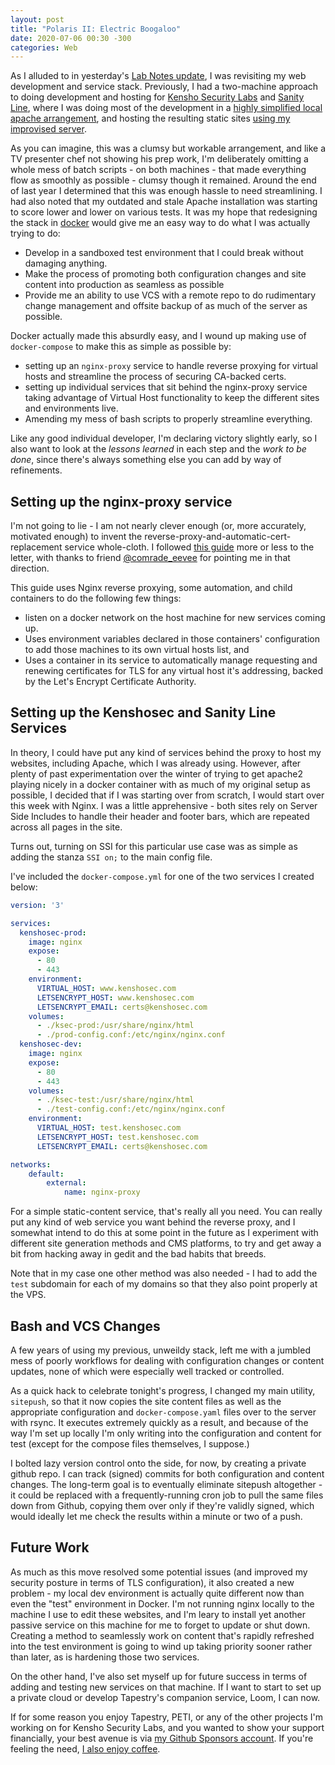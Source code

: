 ```yaml
---
layout: post
title: "Polaris II: Electric Boogaloo"
date: 2020-07-06 00:30 -300
categories: Web
---
```


As I alluded to in yesterday's [Lab Notes update](https://zadammac.github.io/labnotes/2020/07/05/lab-notes-01.html), I was revisiting my web development and service stack. Previously, I had a two-machine approach to doing development and hosting for [Kensho Security Labs](https://www.kenshosec.com) and [Sanity Line](https://www.sanityline.net), where I was doing most of the development in a [highly simplified local apache arrangement](https://www.kenshosec.com/Guides/devapache.html), and hosting the resulting static sites [using my improvised server](https://zadammac.github.io/projects/2017/09/24/Improvising-A-Server.html).

As you can imagine, this was a clumsy but workable arrangement, and like a TV presenter chef not showing his prep work, I'm deliberately omitting a whole mess of batch scripts - on both machines - that made everything flow as smoothly as possible - clumsy though it remained. Around the end of last year I determined that this was enough hassle to need streamlining. I had also noted that my outdated and stale Apache installation was starting to score lower and lower on various tests. It was my hope that redesigning the stack in [docker](https://docker.org) would give me an easy way to do what I was actually trying to do:
- Develop in a sandboxed test environment that I could break without damaging anything.
- Make the process of promoting both configuration changes and site content into production as seamless as possible
- Provide me an ability to use VCS with a remote repo to do rudimentary change management and offsite backup of as much of the server as possible.

Docker actually made this absurdly easy, and I wound up making use of `docker-compose` to make this as simple as possible by:
- setting up an `nginx-proxy` service to handle reverse proxying for virtual hosts and streamline the process of securing CA-backed certs.
- setting up individual services that sit behind the nginx-proxy service taking advantage of Virtual Host functionality to keep the different sites and environments live.
- Amending my mess of bash scripts to properly streamline everything.

Like any good individual developer, I'm declaring victory slightly early, so I also want to look at the *lessons learned* in each step and the *work to be done*, since there's always something else you can add by way of refinements.

## Setting up the nginx-proxy service
I'm not going to lie - I am not nearly clever enough (or, more accurately, motivated enough) to invent the reverse-proxy-and-automatic-cert-replacement service whole-cloth. I followed [this guide](https://blog.ssdnodes.com/blog/host-multiple-ssl-websites-docker-nginx/) more or less to the letter, with thanks to friend [@comrade_eevee](https://twitter.com/ComradeEevee) for pointing me in that direction.

This guide uses Nginx reverse proxying, some automation, and child containers to do the following few things:
- listen on a docker network on the host machine for new services coming up.
- Uses environment variables declared in those containers' configuration to add those machines to its own virtual hosts list, and
- Uses a container in its service to automatically manage requesting and renewing certificates for TLS for any virtual host it's addressing, backed by the Let's Encrypt Certificate Authority.

## Setting up the Kenshosec and Sanity Line Services
In theory, I could have put any kind of services behind the proxy to host my websites, including Apache, which I was already using. However, after plenty of past experimentation over the winter of trying to get apache2 playing nicely in a docker container with as much of my original setup as possible, I decided that if I was starting over from scratch, I would start over this week with Nginx. I was a little apprehensive - both sites rely on Server Side Includes to handle their header and footer bars, which are repeated across all pages in the site.

Turns out, turning on SSI for this particular use case was as simple as adding the stanza `SSI on;` to the main config file.

I've included the `docker-compose.yml` for one of the two services I created below:

```yaml
version: '3'

services:
  kenshosec-prod:
    image: nginx
    expose:
      - 80
      - 443
    environment:
      VIRTUAL_HOST: www.kenshosec.com
      LETSENCRYPT_HOST: www.kenshosec.com
      LETSENCRYPT_EMAIL: certs@kenshosec.com
    volumes:
      - ./ksec-prod:/usr/share/nginx/html
      - ./prod-config.conf:/etc/nginx/nginx.conf
  kenshosec-dev:
    image: nginx
    expose:
      - 80
      - 443
    volumes:
      - ./ksec-test:/usr/share/nginx/html
      - ./test-config.conf:/etc/nginx/nginx.conf
    environment:
      VIRTUAL_HOST: test.kenshosec.com
      LETSENCRYPT_HOST: test.kenshosec.com
      LETSENCRYPT_EMAIL: certs@kenshosec.com

networks:
    default:
        external:
            name: nginx-proxy

```

For a simple static-content service, that's really all you need. You can really put any kind of web service you want behind the reverse proxy, and I somewhat intend to do this at some point in the future as I experiment with different site generation methods and CMS platforms, to try and get away a bit from hacking away in gedit and the bad habits that breeds.

Note that in my case one other method was also needed - I had to add the `test` subdomain for each of my domains so that they also point properly at the VPS.

## Bash and VCS Changes
A few years of using my previous, unweildy stack, left me with a jumbled mess of poorly workflows for dealing with configuration changes or content updates, none of which were especially well tracked or controlled.

As a quick hack to celebrate tonight's progress, I changed my main utility, `sitepush`, so that it now copies the site content files as well as the appropriate configuration and `docker-compose.yaml` files over to the server with rsync. It executes extremely quickly as a result, and because of the way I'm set up locally I'm only writing into the configuration and content for test (except for the compose files themselves, I suppose.)

I bolted lazy version control onto the side, for now, by creating a private github repo. I can track (signed) commits for both configuration and content changes. The long-term goal is to eventually eliminate sitepush altogether - it could be replaced with a frequently-running cron job to pull the same files down from Github, copying them over only if they're validly signed, which would ideally let me check the results within a minute or two of a push.

## Future Work

As much as this move resolved some potential issues (and improved my security posture in terms of TLS configuration), it also created a new problem - my local dev environment is actually quite different now than even the "test" environment in Docker. I'm not running nginx locally to the machine I use to edit these websites, and I'm leary to install yet another passive service on this machine for me to forget to update or shut down. Creating a method to seamlessly work on content that's rapidly refreshed into the test environment is going to wind up taking priority sooner rather than later, as is hardening those two services.

On the other hand, I've also set myself up for future success in terms of adding and testing new services on that machine. If I want to start to set up a private cloud or develop Tapestry's companion service, Loom, I can now.

If for some reason you enjoy Tapestry, PETI, or any of the other projects I'm working on for Kensho Security Labs, and you wanted to show your support financially,  your best avenue is via [my Github Sponsors account](https://github.com/sponsors/ZAdamMac). If you're feeling the need, [I also enjoy coffee](https://ko-fi.com/KenshoSec).

